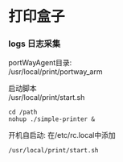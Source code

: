 # 打印盒子

### 
### logs 日志采集

portWayAgent目录:  
/usr/local/print/portway_arm

启动脚本  
/usr/local/print/start.sh
```shell
cd /path
nohup ./simple-printer & 
```

开机自启动:
在/etc/rc.local中添加
```shell
/usr/local/print/start.sh
```
